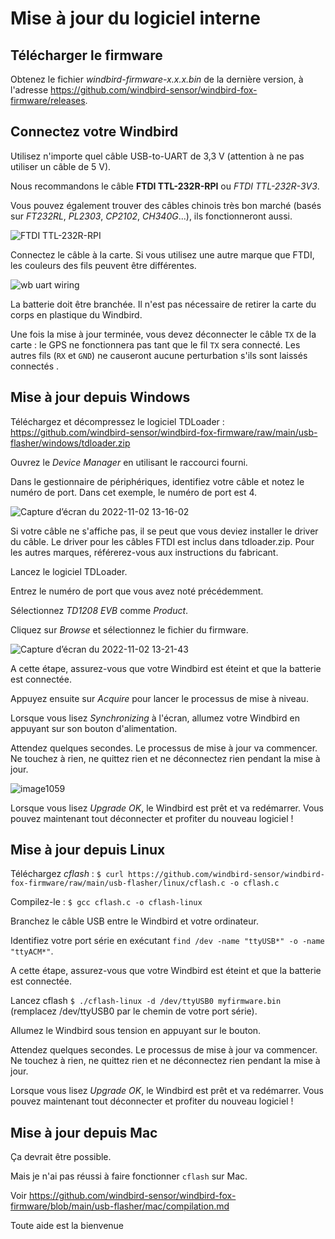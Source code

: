 # Mise à jour du logiciel interne

## Télécharger le firmware

Obtenez le fichier *windbird-firmware-x.x.x.bin* de la dernière version, à l'adresse https://github.com/windbird-sensor/windbird-fox-firmware/releases.

## Connectez votre Windbird

Utilisez n'importe quel câble USB-to-UART de 3,3 V (attention à ne pas utiliser un câble de 5 V).

Nous recommandons le câble **FTDI TTL-232R-RPI** ou *FTDI TTL-232R-3V3*.

Vous pouvez également trouver des câbles chinois très bon marché (basés sur *FT232RL*, *PL2303*, *CP2102*, *CH340G*...), ils fonctionneront aussi.

![FTDI TTL-232R-RPI](https://user-images.githubusercontent.com/1681443/199475597-df15238b-3611-43d0-8b0c-2d804575dbf8.png)

Connectez le câble à la carte. Si vous utilisez une autre marque que FTDI, les couleurs des fils peuvent être différentes.

![wb uart wiring](https://user-images.githubusercontent.com/1681443/199485309-e7c597e3-cab4-4dad-a36c-c2b6f6c09b66.png)

La batterie doit être branchée. Il n'est pas nécessaire de retirer la carte du corps en plastique du Windbird.

Une fois la mise à jour terminée, vous devez déconnecter le câble `TX` de la carte : le GPS ne fonctionnera pas tant que le fil `TX` sera connecté. Les autres fils (`RX` et `GND`) ne causeront aucune perturbation s'ils sont laissés connectés .

## Mise à jour depuis Windows

Téléchargez et décompressez le logiciel TDLoader : https://github.com/windbird-sensor/windbird-fox-firmware/raw/main/usb-flasher/windows/tdloader.zip

Ouvrez le *Device Manager* en utilisant le raccourci fourni.

Dans le gestionnaire de périphériques, identifiez votre câble et notez le numéro de port. Dans cet exemple, le numéro de port est 4. 

![Capture d’écran du 2022-11-02 13-16-02](https://user-images.githubusercontent.com/1681443/199487441-032c4621-0b38-4532-a9c7-2051d5b8fb94.png)

Si votre câble ne s'affiche pas, il se peut que vous deviez installer le driver du câble. Le driver pour les câbles FTDI est inclus dans tdloader.zip. Pour les autres marques, référerez-vous aux instructions du fabricant.

Lancez le logiciel TDLoader.

Entrez le numéro de port que vous avez noté précédemment.

Sélectionnez *TD1208 EVB* comme *Product*.

Cliquez sur *Browse* et sélectionnez le fichier du firmware.

![Capture d’écran du 2022-11-02 13-21-43](https://user-images.githubusercontent.com/1681443/199488406-7a34f5e2-d1e5-4f06-a38c-b73c3f50e2f5.png)

A cette étape, assurez-vous que votre Windbird est éteint et que la batterie est connectée.

Appuyez ensuite sur *Acquire* pour lancer le processus de mise à niveau.

Lorsque vous lisez *Synchronizing* à l'écran, allumez votre Windbird en appuyant sur son bouton d'alimentation.

Attendez quelques secondes. Le processus de mise à jour va commencer. Ne touchez à rien, ne quittez rien et ne déconnectez rien pendant la mise à jour.

![image1059](https://user-images.githubusercontent.com/1681443/199490009-47fe796f-a90e-4713-8298-b9a75489bc0b.png)

Lorsque vous lisez *Upgrade OK*, le Windbird est prêt et va redémarrer. Vous pouvez maintenant tout déconnecter et profiter du nouveau logiciel !

## Mise à jour depuis Linux

Téléchargez *cflash* : `$ curl https://github.com/windbird-sensor/windbird-fox-firmware/raw/main/usb-flasher/linux/cflash.c -o cflash.c`

Compilez-le : `$ gcc cflash.c -o cflash-linux`

Branchez le câble USB entre le Windbird et votre ordinateur.

Identifiez votre port série en exécutant `find /dev -name "ttyUSB*" -o -name "ttyACM*"`.

A cette étape, assurez-vous que votre Windbird est éteint et que la batterie est connectée.

Lancez cflash `$ ./cflash-linux -d /dev/ttyUSB0 myfirmware.bin` (remplacez /dev/ttyUSB0 par le chemin de votre port série).

Allumez le Windbird sous tension en appuyant sur le bouton.

Attendez quelques secondes. Le processus de mise à jour va commencer. Ne touchez à rien, ne quittez rien et ne déconnectez rien pendant la mise à jour.

Lorsque vous lisez *Upgrade OK*, le Windbird est prêt et va redémarrer. Vous pouvez maintenant tout déconnecter et profiter du nouveau logiciel !

## Mise à jour depuis Mac

Ça devrait être possible.

Mais je n'ai pas réussi à faire fonctionner `cflash` sur Mac.

Voir https://github.com/windbird-sensor/windbird-fox-firmware/blob/main/usb-flasher/mac/compilation.md

Toute aide est la bienvenue
